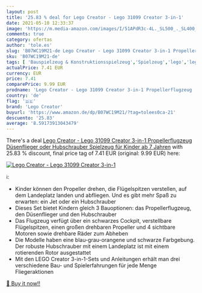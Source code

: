 ```yaml
---
layout: post
title: '25.83 % deal for Lego Creator - Lego 31099 Creator 3-in-1'
date: 2021-05-10 12:33:37
image: 'https://m.media-amazon.com/images/I/51APdR3c-4L._SL500_._SL400_.jpg'
comments: true
category: ofertas
author: 'tole.es'
slug: 'B07WC19M21-de Lego Creator - Lego 31099 Creator 3-in-1 Propellerflugzeug...'
sku: 'B07WC19M21-de'
tags: [ 'Bauspielzeug & Konstruktionsspielzeug','Spielzeug','lego','lego creator', ]
actualPrice: 7.41 EUR
currency: EUR
price: 7.41
comparePrice: 9.99 EUR
prodname: 'Lego Creator - Lego 31099 Creator 3-in-1 Propellerflugzeug  Düsenflieger oder Hubschrauber  Spielzeug für Kinder ab 7 Jahren'
country: 'de'
flag: '🇩🇪'
brand: 'Lego Creator'
buyurl: 'https://www.amazon.de/dp/B07WC19M21/?tag=tolees0ca-21'
descuento: '25.83'
average: '8.59173913043479'
---
```


There's a deal [Lego Creator - Lego 31099 Creator 3-in-1 Propellerflugzeug  Düsenflieger oder Hubschrauber  Spielzeug für Kinder ab 7 Jahren](https://www.amazon.de/dp/B07WC19M21/?tag=tolees0ca-21)  with  25.83 % discount, final price tag of  7.41 EUR (original: 9.99 EUR) here:

[![Lego Creator - Lego 31099 Creator 3-in-1](https://m.media-amazon.com/images/I/51APdR3c-4L._SL500_._SL400_.jpg)](https://www.amazon.de/dp/B07WC19M21/?tag=tolees0ca-21)

ℹ️:

- Kinder können den Propeller drehen, die Flügelspitzen verstellen, auf dem Landeplatz landen und abfliegen. Und es gibt mehr Spaß zu erwarten: ein Jet oder ein Hubschrauber
- Dieses Set bietet Kindern gleich 3 Bauoptionen: das Propellerflugzeug, den Düsenflieger und den Hubschrauber
- Das Flugzeug verfügt über ein schwarzes Cockpit, verstellbare Flügelspitzen, einen großen drehbaren Propeller und 4 sichtbare Motoren sowie drehbare Räder zum Abheben
- Die Modelle haben eine blau-grau-orangene und schwarze Farbgebung. Der robuste Hubschrauber mit einem Landeplatz ist mit einem rotierenden Rotor ausgestattet
- Mit den LEGO Creator 3-in-1-Sets und Anleitungen erhält man drei verschiedene Bau- und Spielerfahrungen für jede Menge Fliegeraktionen

[🛒 Buy it now!!](https://www.amazon.de/dp/B07WC19M21/?tag=tolees0ca-21)
